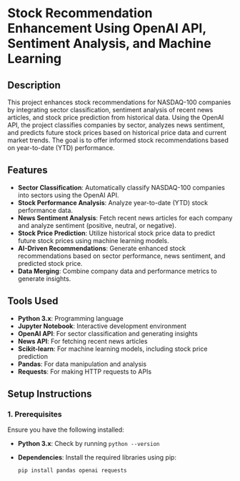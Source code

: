 # Stock Recommendation Enhancement Using OpenAI API, Sentiment Analysis, and Machine Learning

## Description

This project enhances stock recommendations for NASDAQ-100 companies by integrating sector classification, sentiment analysis of recent news articles, and stock price prediction from historical data. Using the OpenAI API, the project classifies companies by sector, analyzes news sentiment, and predicts future stock prices based on historical price data and current market trends. The goal is to offer informed stock recommendations based on year-to-date (YTD) performance.

## Features

-  **Sector Classification**: Automatically classify NASDAQ-100 companies into sectors using the OpenAI API.
-  **Stock Performance Analysis**: Analyze year-to-date (YTD) stock performance data.
-  **News Sentiment Analysis**: Fetch recent news articles for each company and analyze sentiment (positive, neutral, or negative).
-  **Stock Price Prediction**: Utilize historical stock price data to predict future stock prices using machine learning models.
-  **AI-Driven Recommendations**: Generate enhanced stock recommendations based on sector performance, news sentiment, and predicted stock price.
-  **Data Merging**: Combine company data and performance metrics to generate insights.

## Tools Used

- **Python 3.x**: Programming language
- **Jupyter Notebook**: Interactive development environment
- **OpenAI API**: For sector classification and generating insights
- **News API**: For fetching recent news articles
- **Scikit-learn**: For machine learning models, including stock price prediction
- **Pandas**: For data manipulation and analysis
- **Requests**: For making HTTP requests to APIs

## Setup Instructions

### 1. **Prerequisites**

Ensure you have the following installed:

- **Python 3.x**: Check by running `python --version`
- **Dependencies**: Install the required libraries using pip:

  ```bash
  pip install pandas openai requests

